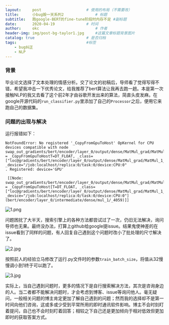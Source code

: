 ```yaml
---
layout:     post   				    # 使用的布局（不需要改）
title:      小bug毁一天系列2 				# 标题 
subtitle:   跑google-BERT的fine-tune阶段时内存不足 #副标题
date:       2020-04-19 				# 时间
author:     okc 						# 作者
header-img: img/post-bg-taylor1.jpg 	#这篇文章标题背景图片
catalog: true 						# 是否归档
tags:								#标签
    - bug纠正
	- NLP 
---
```


### 背景

毕业论文选择了文本处理的情感分析。交了论文的初稿后，导师看了觉得写得不错，希望我冲击一下优秀论文，给我推荐了bert算法让我再去跑一趟。本是第一次接触NLP的我又去看了这个前2年才由谷歌开发出来的算法，简直头皮发麻。在google开源代码的`run_classifier.py`里添加了自己的`Processor`之后，便用它来跑自己的数据集。

### 问题的出现与解决

运行报错如下：

```
NotFoundError: No registered '_CopyFromGpuToHost' OpKernel for CPU devices compatible with node swap_out_gradients/bert/encoder/layer_0/output/dense/MatMul_grad/MatMul_1_0 = _CopyFromGpuToHostT=DT_FLOAT, _class=["loc@gradients/bert/encoder/layer_0/output/dense/MatMul_grad/MatMul_1_0"], _device="/job:localhost/replica:0/task:0/device:CPU:0"
. Registered: device='GPU'

 [[Node: swap_out_gradients/bert/encoder/layer_0/output/dense/MatMul_grad/MatMul_1_0 = _CopyFromGpuToHost[T=DT_FLOAT, _class=["loc@gradients/bert/encoder/layer_0/output/dense/MatMul_grad/MatMul_1_0"], _device="/job:localhost/replica:0/task:0/device:CPU:0"](bert/encoder/layer_0/intermediate/dense/mul_1/_4059)]]
```

![1.png](https://i.loli.net/2020/04/19/uSvTWdtnMhCq36s.png)

问题困扰了大半天，搜索引擎上的各种方法都尝试过了一次，仍旧无法解决，询问导师也无果。最终没办法，打算上github给google提issue。结果鬼使神差的在issue看到了同样的问题，有人回复自己遇到这个问题时改小了批处理的尺寸解决了。

![2.jpg](https://i.loli.net/2020/04/19/gdZBsPyzbLqoV7W.jpg)

按照前人的经验立马修改了运行.py文件时的参数`train_batch_size`，将值从32慢慢调小到1终于可以跑了。

![3.jpg](https://i.loli.net/2020/04/19/FqH42iYNRMDJcfK.jpg)

实际上，当自己遇到问题时，更多的情况下是自行搜索解决方法，其次是咨询身边的人。当二者都不能解决问题时，才会考虑到博客、issue等询问他人。毫无疑问，一般相关问题的博主肯定更加了解自己遇到的问题；然而我的选择却不是第一时间向他们咨询，这或多或少受到平常所用的即时通讯软件影响。博主不会时刻盯着提问，自己也不会时刻盯着回答；相较之下自己还是更加倾向于相对低效但更加即时的获取答案方式。